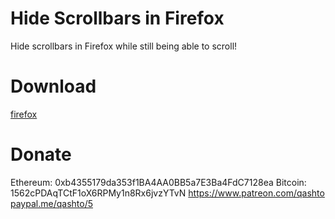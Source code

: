 # Hide Scrollbars in Firefox

Hide scrollbars in Firefox while still being able to scroll!

# Download

[firefox](https://addons.mozilla.org/en-US/firefox/addon/hide-scrollbars/)

# Donate

Ethereum: 0xb4355179da353f1BA4AA0BB5a7E3Ba4FdC7128ea
Bitcoin: 1562cPDAqTCtF1oX6RPMy1n8Rx6jvzYTvN
<https://www.patreon.com/qashto>  
[paypal.me/qashto/5](paypal.me/qashto/5)
